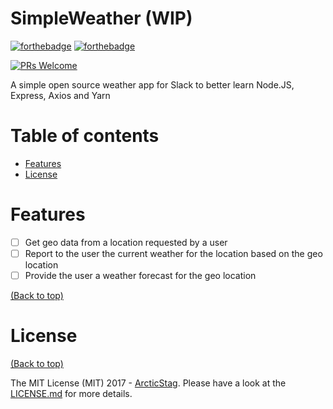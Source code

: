 # SimpleWeather (WIP)

[![forthebadge](https://forthebadge.com/images/badges/made-with-javascript.svg)](https://forthebadge.com)
[![forthebadge](https://forthebadge.com/images/badges/built-with-love.svg)](https://forthebadge.com)

[![PRs Welcome](https://img.shields.io/badge/PRs-welcome-brightgreen.svg?style=shields)](https://makeapullrequest.com)

A simple open source weather app for Slack to better learn Node.JS, Express, Axios and Yarn

# Table of contents

- [Features](#features)
- [License](#license)

# Features

- [ ] Get geo data from a location requested by a user
- [ ] Report to the user the current weather for the location based on the geo location
- [ ] Provide the user a weather forecast for the geo location

[(Back to top)](#table-of-contents)

# License

[(Back to top)](#table-of-contents)

The MIT License (MIT) 2017 - [ArcticStag](https://github.com/arcticstag/). Please have a look at the [LICENSE.md](LICENSE.md) for more details.
